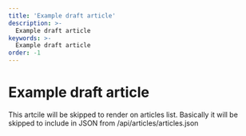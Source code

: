 ```yaml
---
title: 'Example draft article'
description: >-
  Example draft article
keywords: >-
  Example draft article
order: -1
---
```


# Example draft article

This artcile will be skipped to render on articles list.
Basically it will be skipped to include in JSON from /api/articles/articles.json